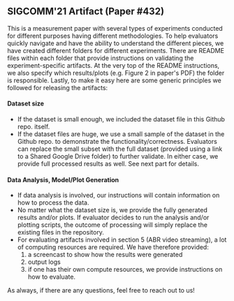 ## SIGCOMM'21 Artifact (Paper #432)

This is a measurement paper with several types of experiments conducted for different purposes having different methodologies. To help evaluators quickly navigate and have the ability to understand the different pieces, we have created different folders for different experiments. There are README files within each folder that provide instructions on validating the experiment-specific artifacts. At the very top of the README instructions, we also specify which results/plots (e.g. Figure 2 in paper's PDF) the folder is responsible. Lastly, to make it easy here are some generic principles we followed for releasing the artifacts:

#### Dataset size
- If the dataset is small enough, we included the dataset file in this Github repo. itself. 
- If the dataset files are huge, we use a small sample of the dataset in the Github repo. to demonstrate the functionality/correctness. Evaluators can replace the small subset with the full dataset (provided using a link to a Shared Google Drive folder) to further validate. In either case, we provide full processed results as well. See next part for details. 


#### Data Analysis, Model/Plot Generation

- If data analysis is involved, our instructions will contain information on how to process the data. 
- No matter what the dataset size is, we provide the fully generated results and/or plots. If evaluator decides to run the analysis and/or plotting scripts, the outcome of processing will simply replace the existing files in the repository.
- For evaluating artifacts involved in section 5 (ABR video streaming), a lot of computing resources are required. We have therefore provided:
    1. a screencast to show how the results were generated
    2. output logs
    3. if one has their own compute resources, we provide instructions on how to evaluate.
    


As always, if there are any questions, feel free to reach out to us!  